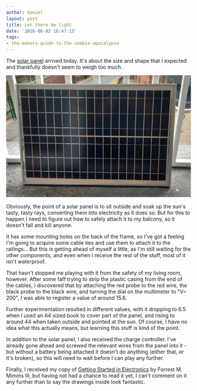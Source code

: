 ```yaml
---
author: daniel
layout: post
title: Let there be light
date: '2016-06-02 16:47:15'
tags:
- the-makers-guide-to-the-zombie-apocalypse
---
```


The [solar panel](http://amzn.to/1XT5QkY) arrived today. It's about the size and shape that I expected and thankfully doesn't seem to weigh too much.

![](/assets/img/2016/06/solar-panel--1-.jpg)

Obviously, the point of a solar panel is to sit outside and soak up the sun's tasty, tasty rays, converting them into electricity as it does so. But for this to happen I need to figure out how to safely attach it to my balcony, so it doesn't fall and kill anyone.

It has some mounting holes on the back of the frame, so I've got a feeling I'm going to acquire some cable ties and use them to attach it  to the railings... But this is getting ahead of myself a little, as I'm still waiting for the other components, and even when I receive the rest of the stuff, most of it isn't waterproof.

That hasn't stopped me playing with it from the safety of my living room, however. After some faff trying to strip the plastic casing from the end of the cables, I discovered that by attaching the red probe to the red wire, the black probe to the black wire, and turning the dial on the multimeter to "V~ 200", I was able to register a value of around 15.6.

Further experimentation resulted in different values, with it dropping to 6.5 when I used an A4 sized book to cover part of the panel, and rising to around 44 when taken outside and pointed at the sun. Of course, I have no idea what this actually means, but learning this stuff is kind of the point.

In addition to the solar panel, I also received the charge controller. I've already gone ahead and screwed the relevant wires from the panel into it - but without a battery being attached it doesn't do anything (either that, or it's broken), so this will need to wait before I can play any further.

Finally, I received my copy of [Getting Started in Electronics](http://amzn.to/1XT5k6D) by Forrest M. Mimms III, but having not had a chance to read it yet, I can't comment on it any further than to say the drawings inside look fantastic.
